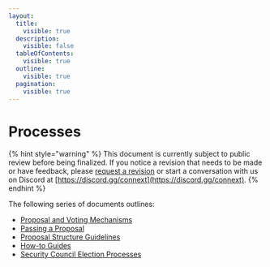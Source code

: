 ```yaml
---
layout:
  title:
    visible: true
  description:
    visible: false
  tableOfContents:
    visible: true
  outline:
    visible: true
  pagination:
    visible: true
---
```


# Processes

{% hint style="warning" %}
This document is currently subject to public review before being finalized. If you notice a revision that needs to be made or have feedback, please [request a revision](https://github.com/connext/gitbook-docs/issues/new) or start a conversation with us on Discord at [https://discord.gg/connext](https://discord.gg/connext).
{% endhint %}

The following series of documents outlines:

* [Proposal and Voting Mechanisms](proposal-and-voting-mechanisms.md)
* [Passing a Proposal](proposals-overview.md)
* [Proposal Structure Guidelines](proposal-structure-guidelines.md)
* [How-to Guides](../how-to-guides/)
* [Security Council Election Processes](security-council-election-process.md)
